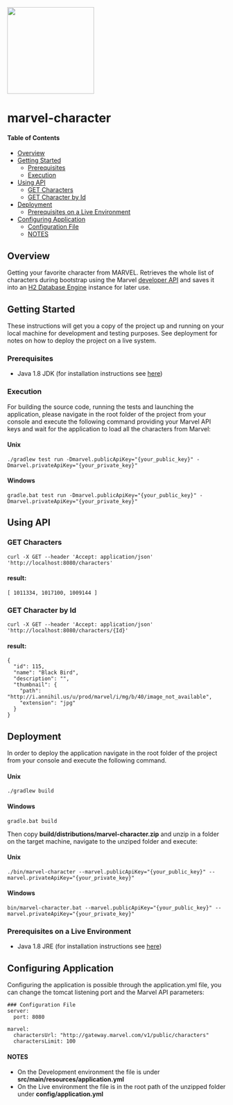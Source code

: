 <img src="https://i.annihil.us/u/prod/misc/marvel.svg" width=200/>

# marvel-character

#### Table of Contents

* [Overview](#overview)
* [Getting Started](#getting-started)
    * [Prerequisites](#prerequisites)
    * [Execution](#execution)
* [Using API](#using-api)
    * [GET Characters](#get-characters)
    * [GET Character by Id](#get-character-by-id)
* [Deployment](#deployment)
    * [Prerequisites on a Live Environment](#prerequisites-on-a-live-environment)
* [Configuring Application](#configuring-application)
    * [Configuration File](#configuration-file)
    * [NOTES](#notes)

## Overview
Getting your favorite character from MARVEL. Retrieves the whole list of characters during bootstrap using the Marvel [developer API](https://developer.marvel.com/docs) and saves it into an [H2 Database Engine](http://www.h2database.com/html/main.html) instance for later use.

## Getting Started
These instructions will get you a copy of the project up and running on your local machine for development and testing purposes. See deployment for notes on how to deploy the project on a live system.

### Prerequisites
* Java 1.8 JDK (for installation instructions see [here](https://docs.oracle.com/javase/8/docs/technotes/guides/install/install_overview.html))

### Execution
For building the source code, running the tests and launching the application, please navigate in the root folder of the project from your console and execute the following command providing your Marvel API keys and wait for the application to load all the characters from Marvel:

#### Unix
`./gradlew test run -Dmarvel.publicApiKey="{your_public_key}" -Dmarvel.privateApiKey="{your_private_key}"`

#### Windows
`gradle.bat test run -Dmarvel.publicApiKey="{your_public_key}" -Dmarvel.privateApiKey="{your_private_key}"`

## Using API

### GET Characters
`curl -X GET --header 'Accept: application/json' 'http://localhost:8080/characters'`

#### result:
`[ 1011334, 1017100, 1009144 ]`

### GET Character by Id
`curl -X GET --header 'Accept: application/json' 'http://localhost:8080/characters/{Id}'`

#### result:
```
{
  "id": 115,
  "name": "Black Bird",
  "description": "",
  "thumbnail": {
    "path": "http://i.annihil.us/u/prod/marvel/i/mg/b/40/image_not_available",
    "extension": "jpg"
  }
}
```

## Deployment
In order to deploy the application navigate in the root folder of the project from your console and execute the following command.

#### Unix
`./gradlew build`

#### Windows
`gradle.bat build`

Then copy **build/distributions/marvel-character.zip** and unzip in a folder on the target machine, navigate to the unziped folder and execute:

#### Unix
`./bin/marvel-character --marvel.publicApiKey="{your_public_key}" --marvel.privateApiKey="{your_private_key}"`

#### Windows
`bin/marvel-character.bat --marvel.publicApiKey="{your_public_key}" --marvel.privateApiKey="{your_private_key}"`

### Prerequisites on a Live Environment
* Java 1.8 JRE (for installation instructions see [here](https://docs.oracle.com/javase/8/docs/technotes/guides/install/install_overview.html))

## Configuring Application
Configuring the application is possible through the application.yml file, you can change the tomcat listening port and the Marvel API parameters:
```
### Configuration File
server:
  port: 8080

marvel:
  charactersUrl: "http://gateway.marvel.com/v1/public/characters"
  charactersLimit: 100
```

#### NOTES
* On the Development environment the file is under **src/main/resources/application.yml**
* On the Live environment the file is in the root path of the unzipped folder under **config/application.yml**
